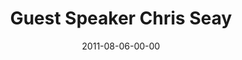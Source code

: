 ---
layout: message
category: message
series: "Jesus: The Greatest Show on Earth"
title: "Guest Speaker Chris Seay"
date: 2011-08-06-00-00
message_id: 686
sc-permalink-url: "http://soundcloud.com/crdschurch/guest-speaker-chris-seay"
audio: "http://s3.amazonaws.com/crossroads-media/messages/audio/greatestshow08.mp3"
audio-duration: "32:35"
program: "http://s3.amazonaws.com/crossroads-media/documents/08_06-07_11Program.pdf"
description: "We will be wrapping up our series on what made Jesus the ''Greatest Show on Earth'' with guest speaker Chris Seay."
video: "http://s3.amazonaws.com/crossroads-media/messages/video/greatestshow08.mp4"
video-duration: "32:40"
yt-video-id: "UtaNdVHseH8"
video-image: "http://s3.amazonaws.com/crossroads-media/images/greatestshow08_still.jpg"
tag: 
 - chris-seay
 - program
explicit: false
---